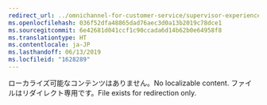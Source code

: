 ```yaml
---
redirect_url: ../omnichannel-for-customer-service/supervisor-experiences
ms.openlocfilehash: 036f52dfa48865dad76aec3d0a13b2019c78dce1
ms.sourcegitcommit: 6e42681d041ccf1c90ccada6d14b62b0e64958f8
ms.translationtype: HT
ms.contentlocale: ja-JP
ms.lasthandoff: 06/13/2019
ms.locfileid: "1628289"
---
```

<span data-ttu-id="a299d-101">ローカライズ可能なコンテンツはありません。</span><span class="sxs-lookup"><span data-stu-id="a299d-101">No localizable content.</span></span> <span data-ttu-id="a299d-102">ファイルはリダイレクト専用です。</span><span class="sxs-lookup"><span data-stu-id="a299d-102">File exists for redirection only.</span></span>